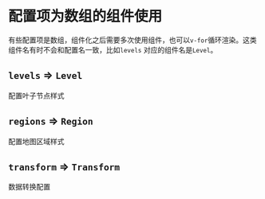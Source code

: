 # 配置项为数组的组件使用

有些配置项是数组，组件化之后需要多次使用组件，也可以`v-for`循环渲染。这类组件名有时不会和配置名一致，比如`levels` 对应的组件名是`Level`。

## `levels` => `Level`

配置叶子节点样式

## `regions` => `Region`

配置地图区域样式

## `transform` => `Transform`

数据转换配置
